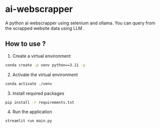 # ai-webscrapper
A python ai webscrapper using selenium and ollama. You can query from the scrapped website data using LLM .


## How to use ?

1. Create a virtual environment

```bash
conda create -p venv python==3.11 -y
```

2. Activate the virtual environment

```bash
conda activate ./venv
```

3. Install required packages

```bash
pip install -r requirements.txt
```

4. Run the application

```bash
streamlit run main.py
```
